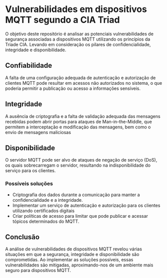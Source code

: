 
# Vulnerabilidades em dispositivos MQTT segundo a CIA Triad
O objetivo deste repositório é analisar as potenciais vulnerabilidades de segurança associadas a dispositivos MQTT utilizando os princípios da Triade CIA. Levando em consideração os pilares de confidencialidade, integridade e disponibilidade.

## Confiabilidade
A falta de uma configuração adequada de autenticação e autorização de clientes MQTT pode resultar em acessos não autorizados no sistema, o que poderia permitir a publicação ou acesso a informações sensíveis.


## Integridade
A ausência de criptografia e a falta de validação adequada das mensagens recebidas podem abrir portas para ataques de Man-in-the-Middle, que permitem a interceptação e modificação das mensagens, bem como o envio de mensagens maliciosas



## Disponibilidade
O servidor MQTT pode ser alvo de ataques de negação de serviço (DoS), os quais sobrecarregam o servidor, resultando na indisponibilidade do serviço para os clientes.

### Possíveis soluções
* Criptografia dos dados durante a comunicação para manter a confidencialidade e a integridade.
* Implementar um serviço de autenticação e autorização para os clientes utilizando certificados digitais
* Criar políticas de acesso para limitar que pode publicar e acessar tópicos determinados do MQTT.


## Conclusão
A análise de vulnerabilidades de dispositivos MQTT revelou várias situações em que a segurança, integridade e disponibilidade são comprometidas. Ao implementar as soluções possíveis, essas vulnerabilidades são mitigadas, aproximando-nos de um ambiente mais seguro para dispositivos MQTT.
